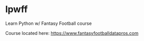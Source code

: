# lpwff
Learn Python w/ Fantasy Football course

Course located here: https://www.fantasyfootballdatapros.com